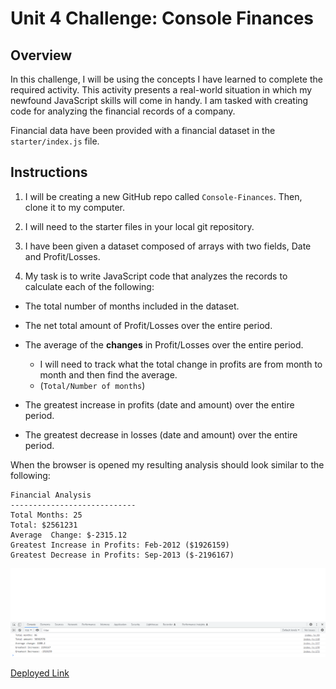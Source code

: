 # Unit 4 Challenge: Console Finances

## Overview

In this challenge, I will be using the concepts I have learned to complete the required activity. This activity presents a real-world situation in which my newfound JavaScript skills will come in handy. I am tasked with creating code for analyzing the financial records of a company. 

Financial data have been provided with a financial dataset in the `starter/index.js` file.

## Instructions

1. I will be creating a new GitHub repo called `Console-Finances`. Then, clone it to my computer.

2. I will need to the starter files in your local git repository.
   
3. I have been given a dataset composed of arrays with two fields, Date and Profit/Losses.

4. My task is to write JavaScript code that analyzes the records to calculate each of the following:

* The total number of months included in the dataset.

* The net total amount of Profit/Losses over the entire period.

* The average of the **changes** in Profit/Losses over the entire period.
  * I will need to track what the total change in profits are from month to month and then find the average.
  * (`Total/Number of months`)

* The greatest increase in profits (date and amount) over the entire period.

* The greatest decrease in losses (date and amount) over the entire period.

When the browser is opened my resulting analysis should look similar to the following:

  ```text
  Financial Analysis
  ----------------------------
  Total Months: 25
  Total: $2561231
  Average  Change: $-2315.12
  Greatest Increase in Profits: Feb-2012 ($1926159)
  Greatest Decrease in Profits: Sep-2013 ($-2196167)
  ```

![My final code prints the analysis to the console as shown.](./images/console.log-data.png)

[Deployed Link](https://lawzstopwar.github.io/Console-Finances/)




